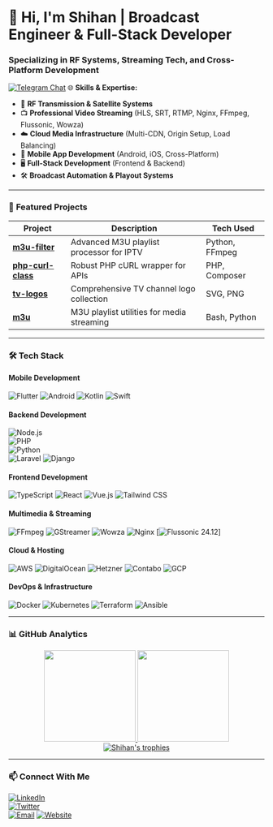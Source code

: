 # 📡 Hi, I'm Shihan | Broadcast Engineer & Full-Stack Developer  

### **Specializing in RF Systems, Streaming Tech, and Cross-Platform Development**  
[![Telegram Chat](https://img.shields.io/badge/Chat_on_Telegram-2CA5E0?style=for-the-badge&logo=telegram&logoColor=white)](https://t.me/shihan84)
🌐 **Skills & Expertise:**  
- 📡 **RF Transmission & Satellite Systems**  
- 📺 **Professional Video Streaming** (HLS, SRT, RTMP, Nginx, FFmpeg, Flussonic, Wowza)  
- ☁️ **Cloud Media Infrastructure** (Multi-CDN, Origin Setup, Load Balancing)  
- 📱 **Mobile App Development** (Android, iOS, Cross-Platform)  
- 🖥️ **Full-Stack Development** (Frontend & Backend)  
- 🛠 **Broadcast Automation & Playout Systems**  

---

### 🔧 **Featured Projects**  
| Project | Description | Tech Used |
|---------|-------------|-----------|
| [**m3u-filter**](https://github.com/shihan84/m3u-filter) | Advanced M3U playlist processor for IPTV | Python, FFmpeg |
| [**php-curl-class**](https://github.com/shihan84/php-curl-class) | Robust PHP cURL wrapper for APIs | PHP, Composer |
| [**tv-logos**](https://github.com/shihan84/tv-logos) | Comprehensive TV channel logo collection | SVG, PNG |
| [**m3u**](https://github.com/shihan84/m3u) | M3U playlist utilities for media streaming | Bash, Python |

---

### 🛠 **Tech Stack**  

#### **Mobile Development**  
![Flutter](https://img.shields.io/badge/Flutter-02569B?logo=flutter&logoColor=white)
![Android](https://img.shields.io/badge/Android-3DDC84?logo=android&logoColor=white)
![Kotlin](https://img.shields.io/badge/Kotlin-7F52FF?logo=kotlin&logoColor=white)
![Swift](https://img.shields.io/badge/Swift-F05138?logo=swift&logoColor=white)

#### **Backend Development**  
![Node.js](https://img.shields.io/badge/Node.js-339933?logo=node.js&logoColor=white)  
![PHP](https://img.shields.io/badge/PHP-777BB4?logo=php&logoColor=white)  
![Python](https://img.shields.io/badge/Python-3776AB?logo=python&logoColor=white)  
![Laravel](https://img.shields.io/badge/Laravel-FF2D20?logo=laravel&logoColor=white)
![Django](https://img.shields.io/badge/Django-092E20?logo=django&logoColor=white)

#### **Frontend Development**  
![TypeScript](https://img.shields.io/badge/TypeScript-3178C6?logo=typescript&logoColor=white)
![React](https://img.shields.io/badge/React-61DAFB?logo=react&logoColor=black)
![Vue.js](https://img.shields.io/badge/Vue.js-4FC08D?logo=vue.js&logoColor=white)
![Tailwind CSS](https://img.shields.io/badge/Tailwind_CSS-06B6D4?logo=tailwind-css&logoColor=white)

#### **Multimedia & Streaming**  
![FFmpeg](https://img.shields.io/badge/FFmpeg-007808?logo=ffmpeg&logoColor=white)
![GStreamer](https://img.shields.io/badge/GStreamer-FF6600?logo=gstreamer&logoColor=white)
![Wowza](https://img.shields.io/badge/Wowza-FF6600?logo=wowza&logoColor=white)
![Nginx](https://img.shields.io/badge/Nginx-009639?logo=nginx&logoColor=white)
[![Flussonic 24.12](https://img.shields.io/badge/Flussonic_Media_Server-24.12-orange?logo=flussonic&logoColor=white)]

#### **Cloud & Hosting**  
![AWS](https://img.shields.io/badge/AWS-232F3E?logo=amazon-aws&logoColor=white)
![DigitalOcean](https://img.shields.io/badge/Digital_Ocean-0080FF?logo=digitalocean&logoColor=white)
![Hetzner](https://img.shields.io/badge/Hetzner-D50C2D?logo=hetzner&logoColor=white)
![Contabo](https://img.shields.io/badge/Contabo-003366?logo=contabo&logoColor=white)
![GCP](https://img.shields.io/badge/Google_Cloud-4285F4?logo=google-cloud&logoColor=white)

#### **DevOps & Infrastructure**  
![Docker](https://img.shields.io/badge/Docker-2496ED?logo=docker&logoColor=white)
![Kubernetes](https://img.shields.io/badge/Kubernetes-326CE5?logo=kubernetes&logoColor=white)
![Terraform](https://img.shields.io/badge/Terraform-7B42BC?logo=terraform&logoColor=white)
![Ansible](https://img.shields.io/badge/Ansible-EE0000?logo=ansible&logoColor=white)

---

### 📊 **GitHub Analytics**  
<div align="center">
  <a href="https://github.com/shihan84">
    <img height="180em" src="https://github-readme-stats.vercel.app/api?username=shihan84&show_icons=true&theme=dark&include_all_commits=true" />
    <img height="180em" src="https://github-readme-stats.vercel.app/api/top-langs/?username=shihan84&layout=compact&theme=dark" />
  </a>
</div>

<div align="center">
  <a href="https://github.com/shihan84">
    <img src="https://github-profile-trophy.vercel.app/?username=shihan84&theme=darkhub&row=2&column=4&margin-w=15&margin-h=15" alt="Shihan's trophies" />
  </a>
</div>

---

### 📫 **Connect With Me**  
[![LinkedIn](https://img.shields.io/badge/LinkedIn-0A66C2?logo=linkedin)](https://www.linkedin.com/in/yourprofile)  
[![Twitter](https://img.shields.io/badge/Twitter-1DA1F2?logo=twitter)](https://twitter.com/yourhandle)  
[![Email](https://img.shields.io/badge/Email-D14836?logo=gmail&logoColor=white)](mailto:your.email@example.com)
[![Website](https://img.shields.io/badge/Website-4285F4?logo=google-chrome&logoColor=white)](https://yourwebsite.com)
